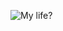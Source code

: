 ![My life?](https://media.discordapp.net/attachments/920649468418850826/1245486414284456038/image.png?ex=665a3e9d&is=6658ed1d&hm=d7184aa8c9fd9c616276520fa1ca2d0c19627e2a3e1251c76ae31f65f3b48703&=&format=webp&quality=lossless&width=840&height=453)
